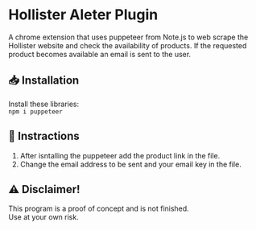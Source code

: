 # Hollister Aleter Plugin 
A chrome extension that uses puppeteer from Note.js to web scrape the Hollister website and check the availability of products. If the requested product becomes available an email is sent to the user.

## 📥 Installation
Install these libraries:
<br>`npm i puppeteer`


## 📃 Instractions
1. After isntalling the puppeteer add the product link in the file.
2. Change the email address to be sent and your email key in the file.

## ⚠️ Disclaimer!
This program is a proof of concept and is not finished.
<br>Use at your own risk. 

